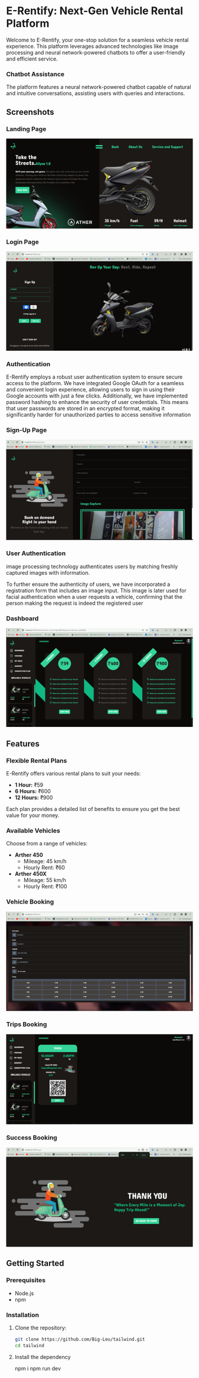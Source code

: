 # E-Rentify: Next-Gen Vehicle Rental Platform

Welcome to E-Rentify, your one-stop solution for a seamless vehicle rental experience. This platform leverages advanced technologies like image processing and neural network-powered chatbots to offer a user-friendly and efficient service.



### Chatbot Assistance
The platform features a neural network-powered chatbot capable of natural and intuitive conversations, assisting users with queries and interactions.

## Screenshots

### Landing Page
![Landing Page](readmeimg/1.png)

### Login Page
![Login Page](readmeimg/2.png)

### Authentication
E-Rentify employs a robust user authentication system to ensure secure access to the platform. We have integrated Google OAuth for a seamless and convenient login experience, allowing users to sign in using their Google accounts with just a few clicks. Additionally, we have implemented password hashing to enhance the security of user credentials. This means that user passwords are stored in an encrypted format, making it significantly harder for unauthorized parties to access sensitive information


### Sign-Up Page
![Sign-Up Page](readmeimg/3.png)


### User Authentication
image processing technology authenticates users by matching freshly captured images with information.

To further ensure the authenticity of users, we have incorporated a registration form that includes an image input. This image is later used for facial authentication when a user requests a vehicle, confirming that the person making the request is indeed the registered user


### Dashboard
![Dashboard](readmeimg/5.png)

## Features

### Flexible Rental Plans
E-Rentify offers various rental plans to suit your needs:
- **1 Hour:** ₹59
- **6 Hours:** ₹600
- **12 Hours:** ₹900

Each plan provides a detailed list of benefits to ensure you get the best value for your money.

### Available Vehicles
Choose from a range of vehicles:
- **Arther 450**
  - Mileage: 45 km/h
  - Hourly Rent: ₹60
- **Arther 450X**
  - Mileage: 55 km/h
  - Hourly Rent: ₹100

### Vehicle Booking
![Vehicle Booking](readmeimg/4.png)


### Trips Booking
![Trips Booking](readmeimg/6.png)

### Success Booking
![Success Booking](readmeimg/7.png)


## Getting Started

### Prerequisites
- Node.js
- npm

### Installation

1. Clone the repository:
   ```bash
   git clone https://github.com/Big-Leu/tailwind.git
   cd tailwind
1. Install the dependency

   npm i 
   npm run dev
 
